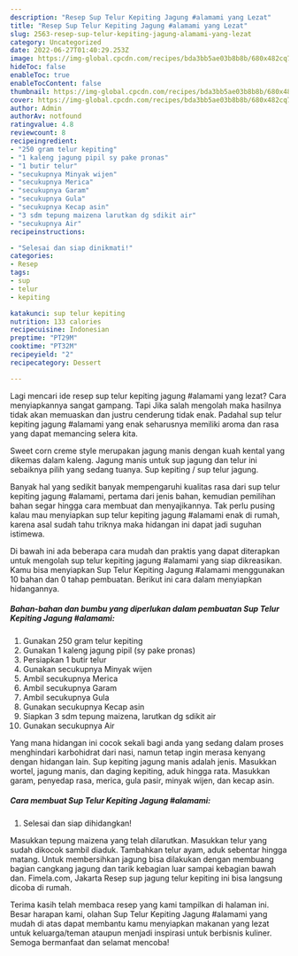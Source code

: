 ```yaml
---
description: "Resep Sup Telur Kepiting Jagung #alamami yang Lezat"
title: "Resep Sup Telur Kepiting Jagung #alamami yang Lezat"
slug: 2563-resep-sup-telur-kepiting-jagung-alamami-yang-lezat
category: Uncategorized
date: 2022-06-27T01:40:29.253Z
image: https://img-global.cpcdn.com/recipes/bda3bb5ae03b8b8b/680x482cq70/sup-telur-kepiting-jagung-alamami-foto-resep-utama.jpg
hideToc: false
enableToc: true
enableTocContent: false
thumbnail: https://img-global.cpcdn.com/recipes/bda3bb5ae03b8b8b/680x482cq70/sup-telur-kepiting-jagung-alamami-foto-resep-utama.jpg
cover: https://img-global.cpcdn.com/recipes/bda3bb5ae03b8b8b/680x482cq70/sup-telur-kepiting-jagung-alamami-foto-resep-utama.jpg
author: Admin
authorAv: notfound
ratingvalue: 4.8
reviewcount: 8
recipeingredient:
- "250 gram telur kepiting"
- "1 kaleng jagung pipil sy pake pronas"
- "1 butir telur"
- "secukupnya Minyak wijen"
- "secukupnya Merica"
- "secukupnya Garam"
- "secukupnya Gula"
- "secukupnya Kecap asin"
- "3 sdm tepung maizena larutkan dg sdikit air"
- "secukupnya Air"
recipeinstructions:

- "Selesai dan siap dinikmati!"
categories:
- Resep
tags:
- sup
- telur
- kepiting

katakunci: sup telur kepiting 
nutrition: 133 calories
recipecuisine: Indonesian
preptime: "PT29M"
cooktime: "PT32M"
recipeyield: "2"
recipecategory: Dessert

---
```



Lagi mencari ide resep sup telur kepiting jagung #alamami yang lezat? Cara menyiapkannya sangat gampang. Tapi Jika salah mengolah maka hasilnya tidak akan memuaskan dan justru cenderung tidak enak. Padahal sup telur kepiting jagung #alamami yang enak seharusnya memiliki aroma dan rasa yang dapat memancing selera kita.


Sweet corn creme style merupakan jagung manis dengan kuah kental yang dikemas dalam kaleng. Jagung manis untuk sup jagung dan telur ini sebaiknya pilih yang sedang tuanya. Sup kepiting / sup telur jagung.

Banyak hal yang sedikit banyak mempengaruhi kualitas rasa dari sup telur kepiting jagung #alamami, pertama dari jenis bahan, kemudian pemilihan bahan segar hingga cara membuat dan menyajikannya. Tak perlu pusing kalau mau menyiapkan sup telur kepiting jagung #alamami enak di rumah, karena asal sudah tahu triknya maka hidangan ini dapat jadi suguhan istimewa.


Di bawah ini ada beberapa cara mudah dan praktis yang dapat diterapkan untuk mengolah sup telur kepiting jagung #alamami yang siap dikreasikan. Kamu bisa menyiapkan Sup Telur Kepiting Jagung #alamami menggunakan 10 bahan dan 0 tahap pembuatan. Berikut ini cara dalam menyiapkan hidangannya.

<!--inarticleads1-->

##### Bahan-bahan dan bumbu yang diperlukan dalam pembuatan Sup Telur Kepiting Jagung #alamami:

1. Gunakan 250 gram telur kepiting
1. Gunakan 1 kaleng jagung pipil (sy pake pronas)
1. Persiapkan 1 butir telur
1. Gunakan secukupnya Minyak wijen
1. Ambil secukupnya Merica
1. Ambil secukupnya Garam
1. Ambil secukupnya Gula
1. Gunakan secukupnya Kecap asin
1. Siapkan 3 sdm tepung maizena, larutkan dg sdikit air
1. Gunakan secukupnya Air


Yang mana hidangan ini cocok sekali bagi anda yang sedang dalam proses menghindari karbohidrat dari nasi, namun tetap ingin merasa kenyang dengan hidangan lain. Sup kepiting jagung manis adalah jenis. Masukkan wortel, jagung manis, dan daging kepiting, aduk hingga rata. Masukkan garam, penyedap rasa, merica, gula pasir, minyak wijen, dan kecap asin. 

<!--inarticleads2-->

##### Cara membuat Sup Telur Kepiting Jagung #alamami:


1. Selesai dan siap dihidangkan!

Masukkan tepung maizena yang telah dilarutkan. Masukkan telur yang sudah dikocok sambil diaduk. Tambahkan telur ayam, aduk sebentar hingga matang. Untuk membersihkan jagung bisa dilakukan dengan membuang bagian cangkang jagung dan tarik kebagian luar sampai kebagian bawah dan. Fimela.com, Jakarta Resep sup jagung telur kepiting ini bisa langsung dicoba di rumah. 

Terima kasih telah membaca resep yang kami tampilkan di halaman ini. Besar harapan kami, olahan Sup Telur Kepiting Jagung #alamami yang mudah di atas dapat membantu kamu menyiapkan makanan yang lezat untuk keluarga/teman ataupun menjadi inspirasi untuk berbisnis kuliner. Semoga bermanfaat dan selamat mencoba!
